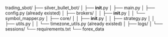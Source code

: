 trading_sbot/
├── silver_bullet_bot/
│   ├── __init__.py
│   ├── main.py
│   ├── config.py (already existed)
│   ├── brokers/
│   │   ├── __init__.py
│   │   └── symbol_mapper.py
│   ├── core/
│   │   ├── __init__.py
│   │   ├── strategy.py
│   │   ├── utils.py
│   │   └── timezone_utils.py (already existed)
│   ├── logs/
│   └── sessions/
└── requirements.txt
└── forex_data
